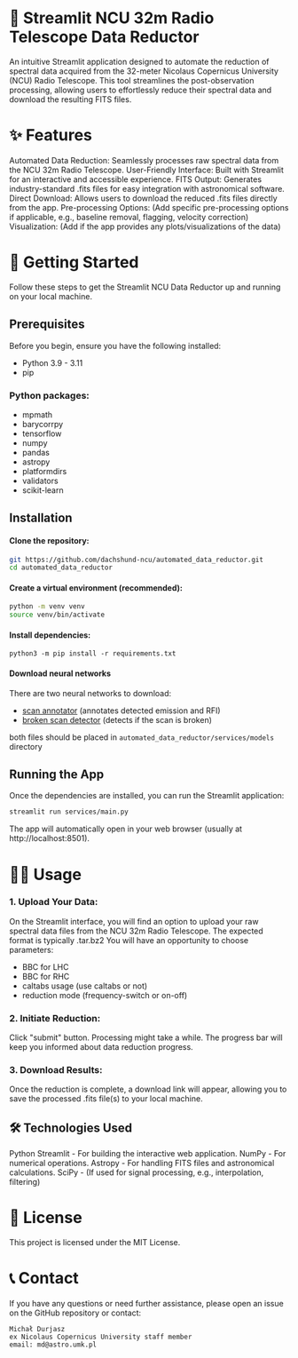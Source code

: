 # 🌌 Streamlit NCU 32m Radio Telescope Data Reductor
An intuitive Streamlit application designed to automate the reduction of spectral data acquired from the 32-meter Nicolaus Copernicus University (NCU) Radio Telescope. This tool streamlines the post-observation processing, allowing users to effortlessly reduce their spectral data and download the resulting FITS files.

# ✨ Features
Automated Data Reduction: Seamlessly processes raw spectral data from the NCU 32m Radio Telescope.
User-Friendly Interface: Built with Streamlit for an interactive and accessible experience.
FITS Output: Generates industry-standard .fits files for easy integration with astronomical software.
Direct Download: Allows users to download the reduced .fits files directly from the app.
Pre-processing Options: (Add specific pre-processing options if applicable, e.g., baseline removal, flagging, velocity correction)
Visualization: (Add if the app provides any plots/visualizations of the data)

# 🚀 Getting Started
Follow these steps to get the Streamlit NCU Data Reductor up and running on your local machine.

## Prerequisites
Before you begin, ensure you have the following installed:

- Python 3.9 - 3.11
- pip
### Python packages:
- mpmath
- barycorrpy
- tensorflow
- numpy
- pandas
- astropy
- platformdirs
- validators
- scikit-learn

## Installation
#### Clone the repository:

```bash
git https://github.com/dachshund-ncu/automated_data_reductor.git
cd automated_data_reductor
```

#### Create a virtual environment (recommended):

```bash
python -m venv venv
source venv/bin/activate
```

#### Install dependencies:

```bashh
python3 -m pip install -r requirements.txt
```

#### Download neural networks
There are two neural networks to download:
- [scan annotator](https://1drv.ms/u/c/d2d66109782dab7c/EQj0lxkBmNtBmAwfmvURFkEBkhPAxDzdDH8LYheI2e7ShQ?e=6tl2Ah) (annotates detected emission and RFI)
- [broken scan detector](https://1drv.ms/u/c/d2d66109782dab7c/Ef8rK_u_yAJNnGFMR1b1DLIBPBgZOumrO5aOm1ge4YdUvQ?e=pqfl23) (detects if the scan is broken)

both files should be placed in ```automated_data_reductor/services/models``` directory

## Running the App
Once the dependencies are installed, you can run the Streamlit application:

```bash
streamlit run services/main.py
```
The app will automatically open in your web browser (usually at http://localhost:8501).

# 👨‍💻 Usage
### 1. Upload Your Data:

On the Streamlit interface, you will find an option to upload your raw spectral data files from the NCU 32m Radio Telescope. 
The expected format is typically .tar.bz2
You will have an opportunity to choose parameters:
- BBC for LHC
- BBC for RHC
- caltabs usage (use caltabs or not)
- reduction mode (frequency-switch or on-off)

### 2. Initiate Reduction: 

Click "submit" button. Processing might take a while. The progress bar will keep you informed about data reduction progress.


### 3. Download Results: 

Once the reduction is complete, a download link will appear, allowing you to save the processed .fits file(s) to your local machine.

## 🛠️ Technologies Used
Python
Streamlit - For building the interactive web application.
NumPy - For numerical operations.
Astropy - For handling FITS files and astronomical calculations.
SciPy - (If used for signal processing, e.g., interpolation, filtering)

# 📄 License
This project is licensed under the MIT License.

# 📞 Contact
If you have any questions or need further assistance, please open an issue on the GitHub repository or contact:
```
Michał Durjasz
ex Nicolaus Copernicus University staff member
email: md@astro.umk.pl
```
